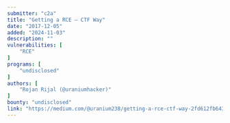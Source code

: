 ```yaml
---
submitter: "c2a"
title: "Getting a RCE — CTF Way"
date: "2017-12-05"
added: "2024-11-03"
description: ""
vulnerabilities: [
    "RCE"
]
programs: [
    "undisclosed"
]
authors: [
    "Rojan Rijal (@uraniumhacker)"
]
bounty: "undisclosed"
link: "https://medium.com/@uranium238/getting-a-rce-ctf-way-2fd612fb643f"
---
```




